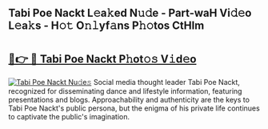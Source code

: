 ## Tabi Poe Nackt L𝚎a𝚔ed N𝚞𝚍e - Part-waH Vi𝚍𝚎o L𝚎a𝚔s - H𝚘𝚝 O𝚗𝚕yf𝚊ns P𝚑𝚘tos CtHIm

# <h2><a href="http://kf48ln.oniu.top/?m=Tabi+Poe+Nackt">🔗👉 🔴 Tabi Poe Nackt P𝚑ot𝚘𝚜 V𝚒d𝚎o</a></h2>

[![Tabi Poe Nackt Nu𝚍e𝚜](https://i.imgur.com/0qMVB7G.gif)](http://kf48ln.oniu.top/?m=Tabi+Poe+Nackt)
Social media thought leader Tabi Poe Nackt, recognized for disseminating dance and lifestyle information, featuring presentations and blogs. Approachability and authenticity are the keys to Tabi Poe Nackt's public persona, but the enigma of his private life continues to captivate the public's imagination.  
